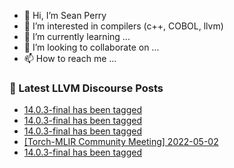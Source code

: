 - 👋 Hi, I’m Sean Perry
- 👀 I’m interested in compilers (c++, COBOL, llvm)
- 🌱 I’m currently learning ...
- 💞️ I’m looking to collaborate on ...
- 📫 How to reach me ...

<!---
s66perry/s66perry is a ✨ special ✨ repository because its `README.md` (this file) appears on your GitHub profile.
You can click the Preview link to take a look at your changes.
--->
### 📕 Latest LLVM Discourse Posts

<!-- DISCOURSE-LLVM:START -->
- [14.0.3-final has been tagged](https://discourse.llvm.org/t/14-0-3-final-has-been-tagged/62134#post_6)
- [14.0.3-final has been tagged](https://discourse.llvm.org/t/14-0-3-final-has-been-tagged/62134#post_5)
- [14.0.3-final has been tagged](https://discourse.llvm.org/t/14-0-3-final-has-been-tagged/62134#post_4)
- [[Torch-MLIR Community Meeting] 2022-05-02](https://discourse.llvm.org/t/torch-mlir-community-meeting-2022-05-02/62139#post_1)
- [14.0.3-final has been tagged](https://discourse.llvm.org/t/14-0-3-final-has-been-tagged/62134#post_3)
<!-- DISCOURSE-LLVM:END -->
